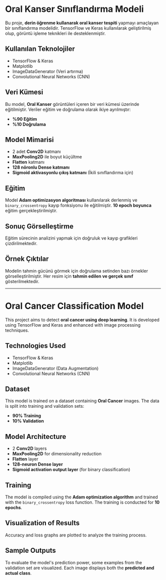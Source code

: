 # Oral Kanser Sınıflandırma Modeli

Bu proje, **derin öğrenme kullanarak oral kanser tespiti** yapmayı amaçlayan bir sınıflandırma modelidir. TensorFlow ve Keras kullanılarak geliştirilmiş olup, görüntü işleme teknikleri ile desteklenmiştir.

## Kullanılan Teknolojiler
- TensorFlow & Keras
- Matplotlib
- ImageDataGenerator (Veri artırma)
- Convolutional Neural Networks (CNN)

## Veri Kümesi
Bu model, **Oral Kanser** görüntüleri içeren bir veri kümesi üzerinde eğitilmiştir. Veriler eğitim ve doğrulama olarak ikiye ayrılmıştır:
- **%90 Eğitim**
- **%10 Doğrulama**

## Model Mimarisi
- 2 adet **Conv2D** katmanı
- **MaxPooling2D** ile boyut küçültme
- **Flatten** katmanı
- **128 nöronlu Dense katmanı**
- **Sigmoid aktivasyonlu çıkış katmanı** (İkili sınıflandırma için)

## Eğitim
Model **Adam optimizasyon algoritması** kullanılarak derlenmiş ve `binary_crossentropy` kayıp fonksiyonu ile eğitilmiştir. **10 epoch boyunca** eğitim gerçekleştirilmiştir.

## Sonuç Görselleştirme
Eğitim sürecinin analizini yapmak için doğruluk ve kayıp grafikleri çizdirilmektedir.

## Örnek Çıktılar
Modelin tahmin gücünü görmek için doğrulama setinden bazı örnekler görselleştirilmiştir. Her resim için **tahmin edilen ve gerçek sınıf** gösterilmektedir.

---

# Oral Cancer Classification Model

This project aims to detect **oral cancer using deep learning**. It is developed using TensorFlow and Keras and enhanced with image processing techniques.

## Technologies Used
- TensorFlow & Keras
- Matplotlib
- ImageDataGenerator (Data Augmentation)
- Convolutional Neural Networks (CNN)

## Dataset
This model is trained on a dataset containing **Oral Cancer** images. The data is split into training and validation sets:
- **90% Training**
- **10% Validation**

## Model Architecture
- 2 **Conv2D** layers
- **MaxPooling2D** for dimensionality reduction
- **Flatten** layer
- **128-neuron Dense layer**
- **Sigmoid activation output layer** (for binary classification)

## Training
The model is compiled using the **Adam optimization algorithm** and trained with the `binary_crossentropy` loss function. The training is conducted for **10 epochs**.

## Visualization of Results
Accuracy and loss graphs are plotted to analyze the training process.

## Sample Outputs
To evaluate the model's prediction power, some examples from the validation set are visualized. Each image displays both the **predicted and actual class**.

